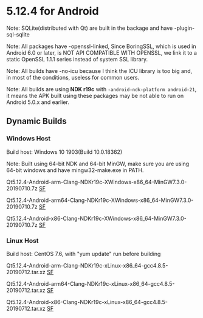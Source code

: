# 5.12.4 for Android

Note: SQLite(distributed with Qt) are built in the backage and have -plugin-sql-sqlite

Note: All packages have -openssl-linked, Since BoringSSL, which is used in Android 6.0 or later, is NOT API COMPATIBLE WITH OPENSSL, we link it to a static OpenSSL 1.1.1 series instead of system SSL library.

Note: All builds have -no-icu because I think the ICU library is too big and, in most of the conditions, useless for common users.

Note: All builds are using __NDK r19c__ with `-android-ndk-platform android-21`, it means the APK built using these packages may be not able to run on Android 5.0.x and earlier.

## Dynamic Builds

### Windows Host

Build host: Windows 10 1903(Build 10.0.18362)

Note: Built using 64-bit NDK and 64-bit MinGW, make sure you are using 64-bit windows and have mingw32-make.exe in PATH.

Qt5.12.4-Android-arm-Clang-NDKr19c-XWindows-x86_64-MinGW7.3.0-20190710.7z [SF](https://sourceforge.net/projects/fsu0413-qtbuilds/files/Qt5.12/Android/Windows-x86_64-hosted/Qt5.12.4-Android-arm-Clang-NDKr19c-XWindows-x86_64-MinGW7.3.0-20190710.7z)

Qt5.12.4-Android-arm64-Clang-NDKr19c-XWindows-x86_64-MinGW7.3.0-20190710.7z [SF](https://sourceforge.net/projects/fsu0413-qtbuilds/files/Qt5.12/Android/Windows-x86_64-hosted/Qt5.12.4-Android-arm64-Clang-NDKr19c-XWindows-x86_64-MinGW7.3.0-20190710.7z)

Qt5.12.4-Android-x86-Clang-NDKr19c-XWindows-x86_64-MinGW7.3.0-20190710.7z [SF](https://sourceforge.net/projects/fsu0413-qtbuilds/files/Qt5.12/Android/Windows-x86_64-hosted/Qt5.12.4-Android-x86-Clang-NDKr19c-XWindows-x86_64-MinGW7.3.0-20190710.7z)

### Linux Host

Build host: CentOS 7.6, with "yum update" run before building

Qt5.12.4-Android-arm-Clang-NDKr19c-xLinux-x86_64-gcc4.8.5-20190712.tar.xz [SF](https://sourceforge.net/projects/fsu0413-qtbuilds/files/Qt5.12/Android/Linux-x86_64-hosted/Qt5.12.4-Android-arm-Clang-NDKr19c-xLinux-x86_64-gcc4.8.5-20190712.tar.xz)

Qt5.12.4-Android-arm64-Clang-NDKr19c-xLinux-x86_64-gcc4.8.5-20190712.tar.xz [SF](https://sourceforge.net/projects/fsu0413-qtbuilds/files/Qt5.12/Android/Linux-x86_64-hosted/Qt5.12.4-Android-arm64-Clang-NDKr19c-xLinux-x86_64-gcc4.8.5-20190712.tar.xz)

Qt5.12.4-Android-x86-Clang-NDKr19c-xLinux-x86_64-gcc4.8.5-20190712.tar.xz [SF](https://sourceforge.net/projects/fsu0413-qtbuilds/files/Qt5.12/Android/Linux-x86_64-hosted/Qt5.12.4-Android-x86-Clang-NDKr19c-xLinux-x86_64-gcc4.8.5-20190712.tar.xz)
